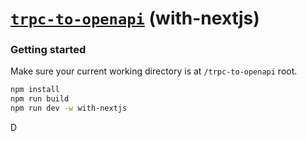 # [**`trpc-to-openapi`**](../../README.md) (with-nextjs)

### Getting started

Make sure your current working directory is at `/trpc-to-openapi` root.

```bash
npm install
npm run build
npm run dev -w with-nextjs
```

D
